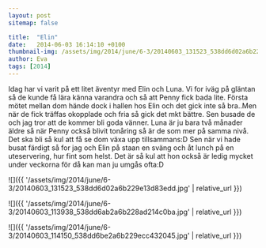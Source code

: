 ```yaml
---
layout: post
sitemap: false

title:  "Elin"
date:   2014-06-03 16:14:10 +0100
thumbnail-img: /assets/img/2014/june/6-3/20140603_131523_538dd6d02a6b229e13d83edd.jpg
author: Eva
tags: [2014]
---
```


Idag har vi varit på ett litet äventyr med Elin och Luna. Vi for iväg på gläntan så de kunde få lära känna varandra och så att Penny fick bada lite. Första mötet mellan dom hände dock i hallen hos Elin och det gick inte så bra..Men när de fick träffas okopplade och fria så gick det mkt bättre. Sen busade de och jag tror att de kommer bli goda vänner. Luna är ju bara två månader äldre så när Penny också blivit tonåring så är de som mer på samma nivå. Det ska bli så kul att få se dom växa upp tillsammans:D Sen när vi hade busat färdigt så for jag och Elin på staan en sväng och åt lunch på en uteservering, hur fint som helst. Det är så kul att hon också är ledig mycket under veckorna för då kan man ju umgås ofta:D

![]({{ '/assets/img/2014/june/6-3/20140603_131523_538dd6d02a6b229e13d83edd.jpg'  | relative_url }})

![]({{ '/assets/img/2014/june/6-3/20140603_113938_538dd6ab2a6b228ad214c0ba.jpg'  | relative_url }})

![]({{ '/assets/img/2014/june/6-3/20140603_114150_538dd6be2a6b229ecc432045.jpg'  | relative_url }})


